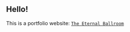 ## Hello!

This is a portfolio website: [`The Eternal Ballroom`](https://eternalballroom.github.io/)


